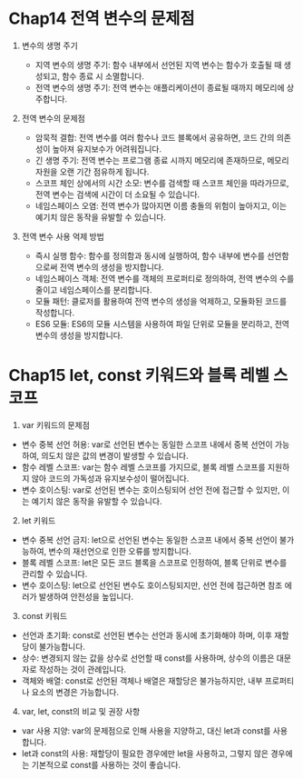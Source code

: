 # Chap14 전역 변수의 문제점
1. 변수의 생명 주기

	- 지역 변수의 생명 주기: 함수 내부에서 선언된 지역 변수는 함수가 호출될 때 생성되고, 함수 종료 시 소멸합니다.
	-	전역 변수의 생명 주기: 전역 변수는 애플리케이션이 종료될 때까지 메모리에 상주합니다.

2. 전역 변수의 문제점

	-	암묵적 결합: 전역 변수를 여러 함수나 코드 블록에서 공유하면, 코드 간의 의존성이 높아져 유지보수가 어려워집니다.
	-	긴 생명 주기: 전역 변수는 프로그램 종료 시까지 메모리에 존재하므로, 메모리 자원을 오랜 기간 점유하게 됩니다.
	-	스코프 체인 상에서의 시간 소모: 변수를 검색할 때 스코프 체인을 따라가므로, 전역 변수는 검색에 시간이 더 소요될 수 있습니다.
	-	네임스페이스 오염: 전역 변수가 많아지면 이름 충돌의 위험이 높아지고, 이는 예기치 않은 동작을 유발할 수 있습니다.

3. 전역 변수 사용 억제 방법

	-	즉시 실행 함수: 함수를 정의함과 동시에 실행하여, 함수 내부에 변수를 선언함으로써 전역 변수의 생성을 방지합니다.
	-	네임스페이스 객체: 전역 변수를 객체의 프로퍼티로 정의하여, 전역 변수의 수를 줄이고 네임스페이스를 분리합니다.
	-	모듈 패턴: 클로저를 활용하여 전역 변수의 생성을 억제하고, 모듈화된 코드를 작성합니다.
	-	ES6 모듈: ES6의 모듈 시스템을 사용하여 파일 단위로 모듈을 분리하고, 전역 변수의 생성을 방지합니다.

# Chap15 let, const 키워드와 블록 레벨 스코프
1. var 키워드의 문제점
- 변수 중복 선언 허용: var로 선언된 변수는 동일한 스코프 내에서 중복 선언이 가능하여, 의도치 않은 값의 변경이 발생할 수 있습니다.
- 함수 레벨 스코프: var는 함수 레벨 스코프를 가지므로, 블록 레벨 스코프를 지원하지 않아 코드의 가독성과 유지보수성이 떨어집니다.
- 변수 호이스팅: var로 선언된 변수는 호이스팅되어 선언 전에 접근할 수 있지만, 이는 예기치 않은 동작을 유발할 수 있습니다.

2. let 키워드

- 변수 중복 선언 금지: let으로 선언된 변수는 동일한 스코프 내에서 중복 선언이 불가능하여, 변수의 재선언으로 인한 오류를 방지합니다.
- 블록 레벨 스코프: let은 모든 코드 블록을 스코프로 인정하여, 블록 단위로 변수를 관리할 수 있습니다.
- 변수 호이스팅: let으로 선언된 변수도 호이스팅되지만, 선언 전에 접근하면 참조 에러가 발생하여 안전성을 높입니다.

3. const 키워드

- 선언과 초기화: const로 선언된 변수는 선언과 동시에 초기화해야 하며, 이후 재할당이 불가능합니다.
- 상수: 변경되지 않는 값을 상수로 선언할 때 const를 사용하며, 상수의 이름은 대문자로 작성하는 것이 관례입니다.
- 객체와 배열: const로 선언된 객체나 배열은 재할당은 불가능하지만, 내부 프로퍼티나 요소의 변경은 가능합니다.

4. var, let, const의 비교 및 권장 사항

- var 사용 지양: var의 문제점으로 인해 사용을 지양하고, 대신 let과 const를 사용합니다.
- let과 const의 사용: 재할당이 필요한 경우에만 let을 사용하고, 그렇지 않은 경우에는 기본적으로 const를 사용하는 것이 좋습니다.
